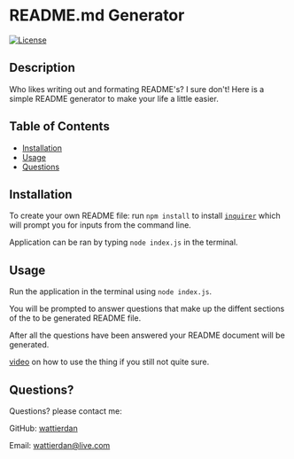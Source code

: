 # README.md Generator

[![License](https://img.shields.io/badge/License-MIT-yellow.svg)](https://opensource.org/licenses/MIT)
  
  ## Description 
  
  Who likes writing out and formating README's? I sure don't! Here is a simple README generator to make your life a little easier.
  ## Table of Contents
  * [Installation](#installation)
  * [Usage](#usage)
  * [Questions](#questions)

  ## Installation
  
  To create your own README file: run `npm install` to install [`inquirer`](https://www.npmjs.com/package/inquirer) which will prompt you for inputs from the command line.

  Application can be ran by typing `node index.js` in the terminal. 
  
  ## Usage 

  Run the application in the terminal using `node index.js`. 

  You will be prompted to answer questions that make up the diffent sections of the to be generated README file.

  After all the questions have been answered your README document will be generated.

  [video](https://drive.google.com/file/d/1b39hkhdN-bMC2XRmd2GxFouEFzwljgV_/preview) on how to use the thing if you still not quite sure. 
  
  ## Questions?
  Questions? please contact me:
 
  GitHub: [wattierdan](https://github.com/wattierdan)
  
  Email: wattierdan@live.com
  
